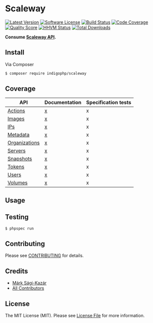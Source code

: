 # Scaleway

[![Latest Version](https://img.shields.io/github/release/indigophp/scaleway.svg?style=flat-square)](https://github.com/indigophp/scaleway/releases)
[![Software License](https://img.shields.io/badge/license-MIT-brightgreen.svg?style=flat-square)](LICENSE)
[![Build Status](https://img.shields.io/travis/indigophp/scaleway.svg?style=flat-square)](https://travis-ci.org/indigophp/scaleway)
[![Code Coverage](https://img.shields.io/scrutinizer/coverage/g/indigophp/scaleway.svg?style=flat-square)](https://scrutinizer-ci.com/g/indigophp/scaleway)
[![Quality Score](https://img.shields.io/scrutinizer/g/indigophp/scaleway.svg?style=flat-square)](https://scrutinizer-ci.com/g/indigophp/scaleway)
[![HHVM Status](https://img.shields.io/hhvm/indigophp/scaleway.svg?style=flat-square)](http://hhvm.h4cc.de/package/indigophp/scaleway)
[![Total Downloads](https://img.shields.io/packagist/dt/indigophp/scaleway.svg?style=flat-square)](https://packagist.org/packages/indigophp/scaleway)

**Consume [Scaleway API](https://developer.scaleway.com).**


## Install

Via Composer

``` bash
$ composer require indigophp/scaleway
```


## Coverage

API | Documentation | Specification tests
--- | ------------- | -------------------
[Actions](https://developer.scaleway.com/#users-actions) | [x](#actions) | x
[Images](https://developer.scaleway.com/#users-images) | [x](#images) | x
[IPs](https://developer.scaleway.com/#ips) | [x](#ips) | x
[Metadata](https://developer.scaleway.com/#metadata) | [x](#metadata) | x
[Organizations](https://developer.scaleway.com/#organizations) | [x](#organizations) | x
[Servers](https://developer.scaleway.com/#servers) | [x](#servers) | x
[Snapshots](https://developer.scaleway.com/#snapshots) | [x](#snapshots) | x
[Tokens](https://developer.scaleway.com/#tokens) | [x](#tokens) | x
[Users](https://developer.scaleway.com/#users) | [x](#users) | x
[Volumes](https://developer.scaleway.com/#volumes) | [x](#volumes) | x



## Usage


## Testing

``` bash
$ phpspec run
```


## Contributing

Please see [CONTRIBUTING](CONTRIBUTING.md) for details.


## Credits

- [Márk Sági-Kazár](https://github.com/sagikazarmark)
- [All Contributors](https://github.com/indigophp/scaleway/contributors)


## License

The MIT License (MIT). Please see [License File](LICENSE) for more information.
